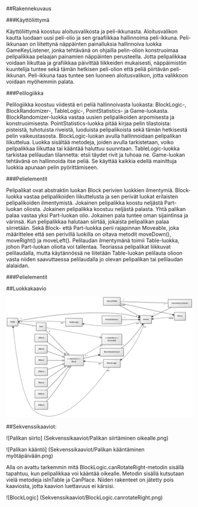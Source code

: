 
##Rakennekuvaus

###Käyttöliittymä

Käyttöliittymä koostuu aloitusvalikosta ja peli-ikkunasta. Aloitusvalikon kautta luodaan uusi peli-olio ja sen graafiikkaa hallinnoima peli-ikkuna. Peli-ikkunaan on liitettynä näppäinten painalluksia hallinnoiva luokka GameKeyListener, jonka tehtävänä on ohjailla pelin-olion konstruoimaa pelipalikkaa pelaajan painamien näppäinten perusteella. Jotta pelipalikkaa voidaan liikuttaa ja grafiikkaa päivittää liikkeiden mukaisesti, näppäimistön kuuntelija tuntee sekä tämän hetkisen peli-olion että peliä piirtävän peli-ikkunan. Peli-ikkuna taas tuntee sen luoneen aloitusvalikon, jotta valikkoon voidaan myöhemmin palata.

###Pelilogiikka

Pelilogiikka koostuu viidestä eri peliä hallinnoivasta luokasta: BlockLogic-, BlockRandomizer-, TableLogic-, PointStatistics- ja Game-luokasta. BlockRandomizer-luokka vastaa uusien pelipalikoiden arpomisesta ja konstruoimisesta. PointStatistics-luokka pitää kirjaa pelin tilastoista: pisteistä, tuhotuista riveistä, luoduista pelipalikoista sekä tämän hetkisestä pelin vaikeustasosta. BlockLogic-luokan avulla hallinnoidaan pelipalikan liikuttelua. Luokka sisältää metodeja, joiden avulla tarkistetaan, voiko pelipalikkaa liikuttaa tai kääntää haluttuu suunntaan. TableLogic-luokka tarkistaa pelilaudan tilannetta: etsii täydet rivit ja tuhoaa ne. Game-luokan tehtävänä on hallinnoida itse peliä. Se käyttää kaikkia edellä mainittuja luokkia apunaan pelin pyörittämiseen.

###Pelielementit

Pelipalikat ovat abstraktin luokan Block perivien luokkien ilmentymiä. Block-luokka vastaa pelipalikoiden liikuttelusta ja sen perivät luokat erilaisten pelipalikoiden ilmentymistä. Jokainen pelipalikka koostu neljästä Part-luokan oliosta. Jokainen pelipalikka koostuu neljästä palasta. Yhtä palikan palaa vastaa yksi Part-luokan olio. Jokainen pala tuntee oman sijaintinsa ja värinsä. Kun pelipalikkaa halutaan siirtää, jokaista pelipalikan palaa siirretään. Sekä Block- että Part-luokka perii rajapinnan Moveable, joka määrittelee että sen perivillä luokilla on oltava metodit moveDown(), moveRight() ja moveLeft(). Pelilaudan ilmentymänä toimii Table-luokka, johon Part-luokan olioita voi tallentaa. Teoriassa pelipalikat liikkuvat pelilaudalla, mutta käytännössä ne liitetään Table-luokan pelilauta olioon vasta niiden saavuttaessa pelilaudalla jo olevan pelipalikan tai pelilaudan alalaidan.  

###Pelielementit



##Luokkakaavio

![Luokkakaavio](TetrisClassDiagram.png)

##Sekvenssikaaviot:

![Palikan siirto] (Sekvenssikaaviot/Palikan siirtäminen oikealle.png)

![Palikan kääntö] (Sekvenssikaaviot/Palikan kääntäminen myötäpäivään.png)

Alla on avattu tarkemmin mitä BlockLogic.canRotateRight-metodin sisällä tapahtuu, kun pelipalikkaa voi kääntää oikealle. Metodin sisällä kutsutaan vielä metodeja isInTable ja CanPlace. Niiden rakenteet on jätetty pois kaaviosta, jotta kaavion luettavuus ei kärsisi.

![BlockLogic] (Sekvenssikaaviot/BlockLogic.canrotateRight.png)
